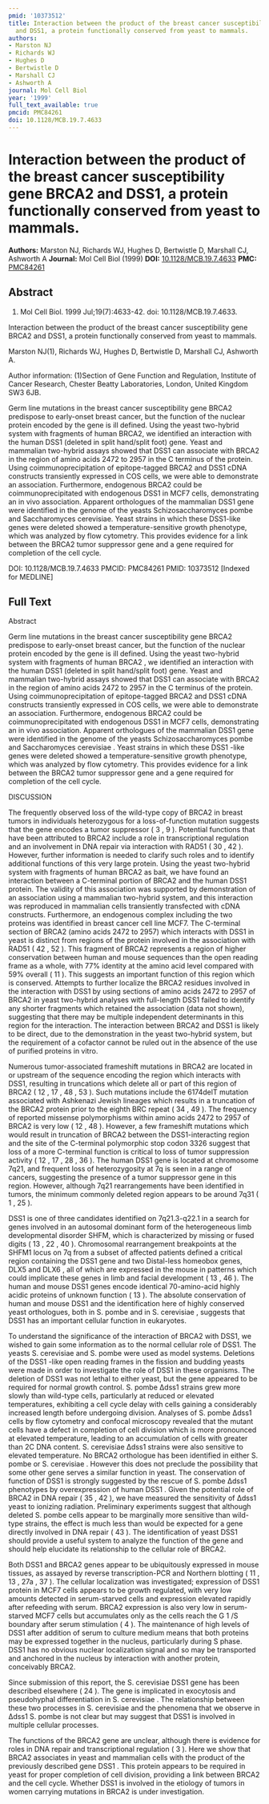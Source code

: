 ```yaml
---
pmid: '10373512'
title: Interaction between the product of the breast cancer susceptibility gene BRCA2
  and DSS1, a protein functionally conserved from yeast to mammals.
authors:
- Marston NJ
- Richards WJ
- Hughes D
- Bertwistle D
- Marshall CJ
- Ashworth A
journal: Mol Cell Biol
year: '1999'
full_text_available: true
pmcid: PMC84261
doi: 10.1128/MCB.19.7.4633
---
```


# Interaction between the product of the breast cancer susceptibility gene BRCA2 and DSS1, a protein functionally conserved from yeast to mammals.
**Authors:** Marston NJ, Richards WJ, Hughes D, Bertwistle D, Marshall CJ, Ashworth A
**Journal:** Mol Cell Biol (1999)
**DOI:** [10.1128/MCB.19.7.4633](https://doi.org/10.1128/MCB.19.7.4633)
**PMC:** [PMC84261](https://www.ncbi.nlm.nih.gov/pmc/articles/PMC84261/)

## Abstract

1. Mol Cell Biol. 1999 Jul;19(7):4633-42. doi: 10.1128/MCB.19.7.4633.

Interaction between the product of the breast cancer susceptibility gene BRCA2 
and DSS1, a protein functionally conserved from yeast to mammals.

Marston NJ(1), Richards WJ, Hughes D, Bertwistle D, Marshall CJ, Ashworth A.

Author information:
(1)Section of Gene Function and Regulation, Institute of Cancer Research, 
Chester Beatty Laboratories, London, United Kingdom SW3 6JB.

Germ line mutations in the breast cancer susceptibility gene BRCA2 predispose to 
early-onset breast cancer, but the function of the nuclear protein encoded by 
the gene is ill defined. Using the yeast two-hybrid system with fragments of 
human BRCA2, we identified an interaction with the human DSS1 (deleted in split 
hand/split foot) gene. Yeast and mammalian two-hybrid assays showed that DSS1 
can associate with BRCA2 in the region of amino acids 2472 to 2957 in the C 
terminus of the protein. Using coimmunoprecipitation of epitope-tagged BRCA2 and 
DSS1 cDNA constructs transiently expressed in COS cells, we were able to 
demonstrate an association. Furthermore, endogenous BRCA2 could be 
coimmunoprecipitated with endogenous DSS1 in MCF7 cells, demonstrating an in 
vivo association. Apparent orthologues of the mammalian DSS1 gene were 
identified in the genome of the yeasts Schizosaccharomyces pombe and 
Saccharomyces cerevisiae. Yeast strains in which these DSS1-like genes were 
deleted showed a temperature-sensitive growth phenotype, which was analyzed by 
flow cytometry. This provides evidence for a link between the BRCA2 tumor 
suppressor gene and a gene required for completion of the cell cycle.

DOI: 10.1128/MCB.19.7.4633
PMCID: PMC84261
PMID: 10373512 [Indexed for MEDLINE]

## Full Text

Abstract

Germ line mutations in the breast cancer susceptibility gene BRCA2 predispose to early-onset breast cancer, but the function of the nuclear protein encoded by the gene is ill defined. Using the yeast two-hybrid system with fragments of human BRCA2 , we identified an interaction with the human DSS1 (deleted in split hand/split foot) gene. Yeast and mammalian two-hybrid assays showed that DSS1 can associate with BRCA2 in the region of amino acids 2472 to 2957 in the C terminus of the protein. Using coimmunoprecipitation of epitope-tagged BRCA2 and DSS1 cDNA constructs transiently expressed in COS cells, we were able to demonstrate an association. Furthermore, endogenous BRCA2 could be coimmunoprecipitated with endogenous DSS1 in MCF7 cells, demonstrating an in vivo association. Apparent orthologues of the mammalian DSS1 gene were identified in the genome of the yeasts Schizosaccharomyces pombe and Saccharomyces cerevisiae . Yeast strains in which these DSS1 -like genes were deleted showed a temperature-sensitive growth phenotype, which was analyzed by flow cytometry. This provides evidence for a link between the BRCA2 tumor suppressor gene and a gene required for completion of the cell cycle.

DISCUSSION

The frequently observed loss of the wild-type copy of BRCA2 in breast tumors in individuals heterozygous for a loss-of-function mutation suggests that the gene encodes a tumor suppressor ( 3 , 9 ). Potential functions that have been attributed to BRCA2 include a role in transcriptional regulation and an involvement in DNA repair via interaction with RAD51 ( 30 , 42 ). However, further information is needed to clarify such roles and to identify additional functions of this very large protein. Using the yeast two-hybrid system with fragments of human BRCA2 as bait, we have found an interaction between a C-terminal portion of BRCA2 and the human DSS1 protein. The validity of this association was supported by demonstration of an association using a mammalian two-hybrid system, and this interaction was reproduced in mammalian cells transiently transfected with cDNA constructs. Furthermore, an endogenous complex including the two proteins was identified in breast cancer cell line MCF7. The C-terminal section of BRCA2 (amino acids 2472 to 2957) which interacts with DSS1 in yeast is distinct from regions of the protein involved in the association with RAD51 ( 42 , 52 ). This fragment of BRCA2 represents a region of higher conservation between human and mouse sequences than the open reading frame as a whole, with 77% identity at the amino acid level compared with 59% overall ( 11 ). This suggests an important function of this region which is conserved. Attempts to further localize the BRCA2 residues involved in the interaction with DSS1 by using sections of amino acids 2472 to 2957 of BRCA2 in yeast two-hybrid analyses with full-length DSS1 failed to identify any shorter fragments which retained the association (data not shown), suggesting that there may be multiple independent determinants in this region for the interaction. The interaction between BRCA2 and DSS1 is likely to be direct, due to the demonstration in the yeast two-hybrid system, but the requirement of a cofactor cannot be ruled out in the absence of the use of purified proteins in vitro.

Numerous tumor-associated frameshift mutations in BRCA2 are located in or upstream of the sequence encoding the region which interacts with DSS1, resulting in truncations which delete all or part of this region of BRCA2 ( 12 , 17 , 48 , 53 ). Such mutations include the 6174delT mutation associated with Ashkenazi Jewish lineages which results in a truncation of the BRCA2 protein prior to the eighth BRC repeat ( 34 , 49 ). The frequency of reported missense polymorphisms within amino acids 2472 to 2957 of BRCA2 is very low ( 12 , 48 ). However, a few frameshift mutations which would result in truncation of BRCA2 between the DSS1-interacting region and the site of the C-terminal polymorphic stop codon 3326 suggest that loss of a more C-terminal function is critical to loss of tumor suppression activity ( 12 , 17 , 28 , 36 ). The human DSS1 gene is located at chromosome 7q21, and frequent loss of heterozygosity at 7q is seen in a range of cancers, suggesting the presence of a tumor suppressor gene in this region. However, although 7q21 rearrangements have been identified in tumors, the minimum commonly deleted region appears to be around 7q31 ( 1 , 25 ).

DSS1 is one of three candidates identified on 7q21.3-q22.1 in a search for genes involved in an autosomal dominant form of the heterogeneous limb developmental disorder SHFM, which is characterized by missing or fused digits ( 13 , 22 , 40 ). Chromosomal rearrangement breakpoints at the SHFM1 locus on 7q from a subset of affected patients defined a critical region containing the DSS1 gene and two Distal-less homeobox genes, DLX5 and DLX6 , all of which are expressed in the mouse in patterns which could implicate these genes in limb and facial development ( 13 , 46 ). The human and mouse DSS1 genes encode identical 70-amino-acid highly acidic proteins of unknown function ( 13 ). The absolute conservation of human and mouse DSS1 and the identification here of highly conserved yeast orthologues, both in S. pombe and in S. cerevisiae , suggests that DSS1 has an important cellular function in eukaryotes.

To understand the significance of the interaction of BRCA2 with DSS1, we wished to gain some information as to the normal cellular role of DSS1. The yeasts S. cerevisiae and S. pombe were used as model systems. Deletions of the DSS1 -like open reading frames in the fission and budding yeasts were made in order to investigate the role of DSS1 in these organisms. The deletion of DSS1 was not lethal to either yeast, but the gene appeared to be required for normal growth control. S. pombe Δdss1 strains grew more slowly than wild-type cells, particularly at reduced or elevated temperatures, exhibiting a cell cycle delay with cells gaining a considerably increased length before undergoing division. Analyses of S. pombe Δdss1 cells by flow cytometry and confocal microscopy revealed that the mutant cells have a defect in completion of cell division which is more pronounced at elevated temperature, leading to an accumulation of cells with greater than 2C DNA content. S. cerevisiae Δdss1 strains were also sensitive to elevated temperature. No BRCA2 orthologue has been identified in either S. pombe or S. cerevisiae . However this does not preclude the possibility that some other gene serves a similar function in yeast. The conservation of function of DSS1 is strongly suggested by the rescue of S. pombe Δdss1 phenotypes by overexpression of human DSS1 . Given the potential role of BRCA2 in DNA repair ( 35 , 42 ), we have measured the sensitivity of Δdss1 yeast to ionizing radiation. Preliminary experiments suggest that although deleted S. pombe cells appear to be marginally more sensitive than wild-type strains, the effect is much less than would be expected for a gene directly involved in DNA repair ( 43 ). The identification of yeast DSS1 should provide a useful system to analyze the function of the gene and should help elucidate its relationship to the cellular role of BRCA2.

Both DSS1 and BRCA2 genes appear to be ubiquitously expressed in mouse tissues, as assayed by reverse transcription-PCR and Northern blotting ( 11 , 13 , 27a , 37 ). The cellular localization was investigated; expression of DSS1 protein in MCF7 cells appears to be growth regulated, with very low amounts detected in serum-starved cells and expression elevated rapidly after refeeding with serum. BRCA2 expression is also very low in serum-starved MCF7 cells but accumulates only as the cells reach the G 1 /S boundary after serum stimulation ( 4 ). The maintenance of high levels of DSS1 after addition of serum to culture medium means that both proteins may be expressed together in the nucleus, particularly during S phase. DSS1 has no obvious nuclear localization signal and so may be transported and anchored in the nucleus by interaction with another protein, conceivably BRCA2.

Since submission of this report, the S. cerevisiae DSS1 gene has been described elsewhere ( 24 ). The gene is implicated in exocytosis and pseudohyphal differentiation in S. cerevisiae . The relationship between these two processes in S. cerevisiae and the phenomena that we observe in Δdss1 S. pombe is not clear but may suggest that DSS1 is involved in multiple cellular processes.

The functions of the BRCA2 gene are unclear, although there is evidence for roles in DNA repair and transcriptional regulation ( 3 ). Here we show that BRCA2 associates in yeast and mammalian cells with the product of the previously described gene DSS1 . This protein appears to be required in yeast for proper completion of cell division, providing a link between BRCA2 and the cell cycle. Whether DSS1 is involved in the etiology of tumors in women carrying mutations in BRCA2 is under investigation.
